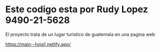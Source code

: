 # Este codigo esta por Rudy Lopez 9490-21-5628

El proyecto trata de un lugar turistico de guatemala en una pagina web

https://main--hoja1.netlify.app/
